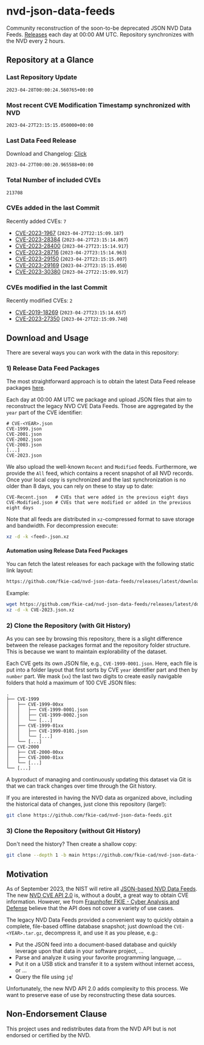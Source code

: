 # nvd-json-data-feeds

Community reconstruction of the soon-to-be deprecated JSON NVD Data Feeds. 
[Releases](releases/latest) each day at 00:00 AM UTC.
Repository synchronizes with the NVD every 2 hours.

## Repository at a Glance

### Last Repository Update

```plain
2023-04-28T00:00:24.560765+00:00
```

### Most recent CVE Modification Timestamp synchronized with NVD

```plain
2023-04-27T23:15:15.050000+00:00
```

### Last Data Feed Release

Download and Changelog: [Click](releases/latest)

```plain
2023-04-27T00:00:20.965588+00:00
```

### Total Number of included CVEs

```plain
213708
```

### CVEs added in the last Commit

Recently added CVEs: `7`

* [CVE-2023-1967](CVE-2023/CVE-2023-19xx/CVE-2023-1967.json) (`2023-04-27T22:15:09.187`)
* [CVE-2023-28384](CVE-2023/CVE-2023-283xx/CVE-2023-28384.json) (`2023-04-27T23:15:14.867`)
* [CVE-2023-28400](CVE-2023/CVE-2023-284xx/CVE-2023-28400.json) (`2023-04-27T23:15:14.917`)
* [CVE-2023-28716](CVE-2023/CVE-2023-287xx/CVE-2023-28716.json) (`2023-04-27T23:15:14.963`)
* [CVE-2023-29150](CVE-2023/CVE-2023-291xx/CVE-2023-29150.json) (`2023-04-27T23:15:15.007`)
* [CVE-2023-29169](CVE-2023/CVE-2023-291xx/CVE-2023-29169.json) (`2023-04-27T23:15:15.050`)
* [CVE-2023-30380](CVE-2023/CVE-2023-303xx/CVE-2023-30380.json) (`2023-04-27T22:15:09.917`)


### CVEs modified in the last Commit

Recently modified CVEs: `2`

* [CVE-2019-18269](CVE-2019/CVE-2019-182xx/CVE-2019-18269.json) (`2023-04-27T23:15:14.657`)
* [CVE-2023-27350](CVE-2023/CVE-2023-273xx/CVE-2023-27350.json) (`2023-04-27T22:15:09.740`)


## Download and Usage

There are several ways you can work with the data in this repository:

### 1) Release Data Feed Packages

The most straightforward approach is to obtain the latest Data Feed release packages [here](releases/latest).

Each day at 00:00 AM UTC we package and upload JSON files that aim to reconstruct the legacy NVD CVE Data Feeds.
Those are aggregated by the `year` part of the CVE identifier:

```
# CVE-<YEAR>.json
CVE-1999.json
CVE-2001.json
CVE-2002.json
CVE-2003.json
[...]
CVE-2023.json
```

We also upload the well-known `Recent` and `Modified` feeds.
Furthermore, we provide the `All` feed, which contains a recent snapshot of all NVD records.
Once your local copy is synchronized and the last synchronization is no older than 8 days, you can rely on these to stay up to date:

```plain
CVE-Recent.json   # CVEs that were added in the previous eight days
CVE-Modified.json # CVEs that were modified or added in the previous eight days
```

Note that all feeds are distributed in `xz`-compressed format to save storage and bandwidth.
For decompression execute:

```sh
xz -d -k <feed>.json.xz
```


#### Automation using Release Data Feed Packages

You can fetch the latest releases for each package with the following static link layout:

```sh
https://github.com/fkie-cad/nvd-json-data-feeds/releases/latest/download/CVE-<YEAR>.json.xz
```

Example:

```sh
wget https://github.com/fkie-cad/nvd-json-data-feeds/releases/latest/download/CVE-2023.json.xz
xz -d -k CVE-2023.json.xz
```

### 2) Clone the Repository (with Git History)

As you can see by browsing this repository, there is a slight difference between the release packages format and the repository folder structure.
This is because we want to maintain explorability of the dataset.

Each CVE gets its own JSON file, e.g., `CVE-1999-0001.json`.
Here, each file is put into a folder layout that first sorts by CVE `year` identifier part and then by `number` part.
We mask (`xx`) the last two digits to create easily navigable folders that hold a maximum of 100 CVE JSON files:

```plain
.
├── CVE-1999
│   ├── CVE-1999-00xx
│   │   ├── CVE-1999-0001.json
│   │   ├── CVE-1999-0002.json
│   │   └── [...]
│   ├── CVE-1999-01xx
│   │   ├── CVE-1999-0101.json
│   │   └── [...]
│   └── [...]
├── CVE-2000
│   ├── CVE-2000-00xx
│   ├── CVE-2000-01xx
│   └── [...]
└── [...]
```

A byproduct of managing and continuously updating this dataset via Git is that we can track changes over time through the Git history.

If you are interested in having the NVD data as organized above, including the historical data of changes, just clone this repository (large!):

```sh
git clone https://github.com/fkie-cad/nvd-json-data-feeds.git
```

### 3) Clone the Repository (without Git History)

Don't need the history? Then create a shallow copy:

```sh
git clone --depth 1 -b main https://github.com/fkie-cad/nvd-json-data-feeds.git
```

## Motivation

As of September 2023, the NIST will retire all [JSON-based NVD Data Feeds](https://nvd.nist.gov/vuln/data-feeds#divRetirementBanner-1).
The new [NVD CVE API 2.0](https://nvd.nist.gov/developers/vulnerabilities) is, without a doubt, a great way to obtain CVE information.
However, we from [Fraunhofer FKIE - Cyber Analysis and Defense](https://www.fkie.fraunhofer.de/en/departments/cad.html) believe that the API does not cover a variety of use cases.

The legacy NVD Data Feeds provided a convenient way to quickly obtain a complete, file-based offline database snapshot; just download the `CVE-<YEAR>.tar.gz`, decompress it, and use it as you please, e.g.:

* Put the JSON feed into a document-based database and quickly leverage upon that data in your software project, ...
* Parse and analyze it using your favorite programming language, ...
* Put it on a USB stick and transfer it to a system without internet access, or ...
* Query the file using `jq`!

Unfortunately, the new NVD API 2.0 adds complexity to this process.
We want to preserve ease of use by reconstructing these data sources.

## Non-Endorsement Clause

This project uses and redistributes data from the NVD API but is not endorsed or certified by the NVD.